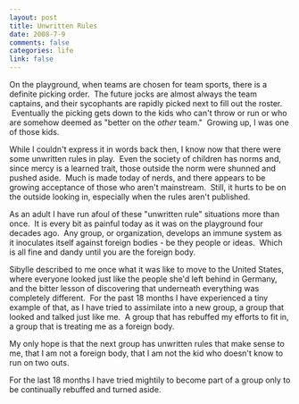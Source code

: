```yaml
--- 
layout: post
title: Unwritten Rules
date: 2008-7-9
comments: false
categories: life
link: false
---
```

On the playground, when teams are chosen for team sports, there is a definite picking order.  The future jocks are almost always the team captains, and their sycophants are rapidly picked next to fill out the roster.  Eventually the picking gets down to the kids who can't throw or run or who are somehow deemed as "better on the <em>other</em> team."  Growing up, I was one of those kids.  

While I couldn't express it in words back then, I know now that there were some unwritten rules in play.  Even the society of children has norms and, since mercy is a learned trait, those outside the norm were shunned and pushed aside.  Much is made today of nerds, and there appears to be growing acceptance of those who aren't mainstream.  Still, it hurts to be on the outside looking in, especially when the rules aren't published.

As an adult I have run afoul of these "unwritten rule" situations more than once.  It is every bit as painful today as it was on the playground four decades ago.  Any group, or organization, develops an immune system as it inoculates itself against foreign bodies - be they people or ideas.  Which is all fine and dandy until you are the foreign body.  

Sibylle described to me once what it was like to move to the United States, where everyone looked just like the people she'd left behind in Germany, and the bitter lesson of discovering that underneath everything was completely different.  For the past 18 months I have experienced a tiny example of that, as I have tried to assimilate into a new group, a group that looked and talked just like me.  A group that has rebuffed my efforts to fit in, a group that is treating me as a foreign body.

My only hope is that the next group has unwritten rules that make sense to me, that I am not a foreign body, that I am not the kid who doesn't know to run on two outs.

For the last 18 months I have tried mightily to become part of a group only to be continually rebuffed and turned aside.  

